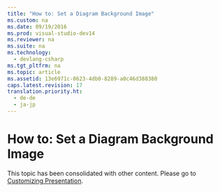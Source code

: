 ```yaml
---
title: "How to: Set a Diagram Background Image"
ms.custom: na
ms.date: 09/19/2016
ms.prod: visual-studio-dev14
ms.reviewer: na
ms.suite: na
ms.technology: 
  - devlang-csharp
ms.tgt_pltfrm: na
ms.topic: article
ms.assetid: 13e6971c-0623-4db0-8289-a0c46d388380
caps.latest.revision: 17
translation.priority.ht: 
  - de-de
  - ja-jp
---
```

# How to: Set a Diagram Background Image
This topic has been consolidated with other content. Please go to [Customizing Presentation](../vs140/Customizing-Presentation-on-the-Diagram.md).